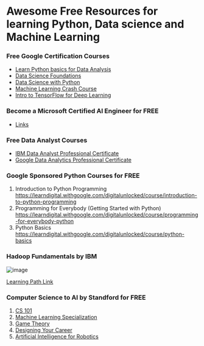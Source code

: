 # Awesome Free Resources for learning Python, Data science and Machine Learning

### Free Google Certification Courses 
- [Learn Python basics for Data Analysis](https://learndigital.withgoogle.com/digitalunlocked/course/learn-python-basics-for-data-analysis)
- [Data Science Foundations](https://t.co/Dz2Xm2lC7k)
- [Data Science with Python](https://t.co/ATJvro8Ktk)
- [Machine Learning Crash Course](https://learndigital.withgoogle.com/digitalunlocked/course/machine-learning-crash-course)
- [Intro to TensorFlow for Deep Learning](https://learndigital.withgoogle.com/digitalunlocked/course/intro-to-tensorflow-for-deep-learning)


### Become a Microsoft Certified AI Engineer for FREE
- [Links](https://twitter.com/python_spaces/status/1580240522756886528)

### Free Data Analyst Courses
- [IBM Data Analyst Professional Certificate](https://www.coursera.org/professional-certificates/ibm-data-analyst?irclickid=QzTTwr0zmxyNTusT-Tw62Ty2UkDQ8OX1q1rDUk0&irgwc=1&utm_medium=partners&utm_source=impact&utm_campaign=2624140&utm_content=b2c)
- [Google Data Analytics Professional Certificate](https://www.coursera.org/professional-certificates/google-data-analytics?irclickid=QzTTwr0zmxyNTusT-Tw62Ty2UkDQ8IzZq1rDUk0&irgwc=1&utm_medium=partners&utm_source=impact&utm_campaign=2624140&utm_content=b2c)


### Google Sponsored Python Courses for FREE
1. Introduction to Python Programming 
https://learndigital.withgoogle.com/digitalunlocked/course/introduction-to-python-programming  
2. Programming for Everybody (Getting Started with Python)
https://learndigital.withgoogle.com/digitalunlocked/course/programming-for-everybody-python  
3. Python Basics 
https://learndigital.withgoogle.com/digitalunlocked/course/python-basics 


### Hadoop Fundamentals by IBM

![image](https://user-images.githubusercontent.com/5618143/198836602-6320951d-db99-4319-9d07-7b4eaaff442b.png)

[Learning Path Link](https://cognitiveclass.ai/learn/hadoop)

### Computer Science to AI by Standford for FREE

1. [CS 101](https://t.co/24FTtaqdAE) 
2. [Machine Learning Specialization](https://t.co/YtMJEeKbBz)
3. [Game Theory](https://t.co/7m8Ld134Hm)
4. [Designing Your Career](https://t.co/9SYhiWbkEc)
5. [Artificial Intelligence for Robotics](https://t.co/VmsnkOX0ao)
